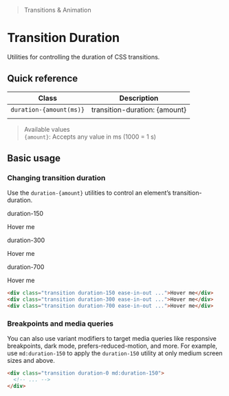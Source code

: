 > Transitions & Animation

# Transition Duration
Utilities for controlling the duration of CSS transitions.

## Quick reference

| Class                   | Description                   |
| ----------------------- | ----------------------------- |
| `duration-{amount(ms)}` | transition-duration: {amount} |
|                         |                               |

> Available values <br />
> `{amount}`: Accepts any value in ms (1000 = 1 s)<br />

## Basic usage
### Changing transition duration
Use the `duration-{amount}` utilities to control an element’s transition-duration.

<container>
 <div class="flex flex-col sm:flex-row gap-8 sm:gap-0 justify-around pd-text-white pd-text-sm font-bold leading-6">
  <div class="flex flex-col items-center shrink-0">
    <p class="pd-font-medium pd-text-sm pd-text-slate-500 pd-font-mono text-center mb-16 dark:pd-text-slate-400">duration-150</p>
    <div class="ex-box pd-bg-indigo-500 pd-text-white hover:scale-125 ease-in-out duration-150">Hover me</div>
  </div>
  <div class="flex flex-col items-center shrink-0">
    <p class="pd-font-medium pd-text-sm pd-text-slate-500 pd-font-mono text-center mb-16 dark:pd-text-slate-400">duration-300</p>
    <div class="ex-box pd-bg-blue-500 pd-text-white hover:scale-125 ease-in-out duration-300">Hover me</div>
  </div>
  <div class="flex flex-col items-center shrink-0">
    <p class="pd-font-medium pd-text-sm pd-text-slate-500 pd-font-mono text-center mb-16 dark:pd-text-slate-400">duration-700</p>
    <div class="ex-box bg-cyan-500 pd-text-white hover:scale-125 ease-in-out duration-700">Hover me</div>
  </div>
 </div>
</container>

```html
<div class="transition duration-150 ease-in-out ...">Hover me</div>
<div class="transition duration-300 ease-in-out ...">Hover me</div>
<div class="transition duration-700 ease-in-out ...">Hover me</div>
```

### Breakpoints and media queries
You can also use variant modifiers to target media queries like responsive breakpoints, dark mode, prefers-reduced-motion, and more. For example, use `md:duration-150` to apply the `duration-150` utility at only medium screen sizes and above.

```html
<div class="transition duration-0 md:duration-150">
  <!-- ... -->
</div>
```

